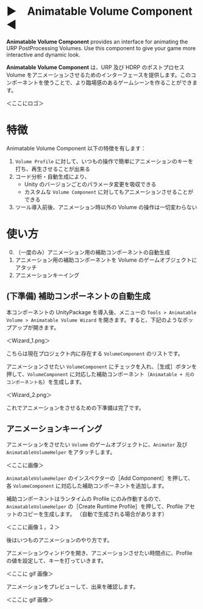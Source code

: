 # ▶　Animatable Volume Component　◀

**Animatable Volume Component** provides an interface for animating the URP PostProcessing Volumes. Use this component to give your game more interactive and dynamic look.

**Animatable Volume Component** は、URP 及び HDRP のポストプロセス Volume をアニメーションさせるためのインターフェースを提供します。このコンポーネントを使うことで、より臨場感のあるゲームシーンを作ることができます。

＜ここにロゴ＞

# 特徴

Animatable Volume Component 以下の特徴を有します：

1. `Volume Profile` に対して、いつもの操作で簡単にアニメーションのキーを打ち、再生させることが出来る
2. コード分析・自動生成により、
   - Unity のバージョンごとのパラメータ変更を吸収できる
   - カスタムな `Volume Component` に対してもアニメーションさせることができる
3. ツール導入前後、アニメーション時以外の Volume の操作は一切変わらない

# 使い方

0. （一度のみ）アニメーション用の補助コンポーネントの自動生成
1. アニメーション用の補助コンポーネントを Volume のゲームオブジェクトにアタッチ
2. アニメーションキーイング

## (下準備) 補助コンポーネントの自動生成

本コンポーネントの UnityPackage を導入後、メニューの `Tools > Animatable Volume > Animatable Volume Wizard` を開きます。すると、下記のようなポップアップが開きます。

＜Wizard_1.png＞

こちらは現在プロジェクト内に存在する `VolumeComponent` のリストです。

アニメーションさせたい `VolumeComponent` にチェックを入れ、［生成］ボタンを押して、`VolumeComponent` に対応した補助コンポーネント（`Animatable + 元のコンポーネント名`）を生成します。

＜Wizard_2.png＞

これでアニメーションをさせるための下準備は完了です。

## アニメーションキーイング

アニメーションをさせたい `Volume` のゲームオブジェクトに、`Animator` 及び `AnimatableVolumeHelper` をアタッチします。

＜ここに画像＞

`AnimatableVolumeHelper` のインスペクターの［Add Component］を押して、各 `VolumeComponent` に対応した補助コンポーネントを追加します。

補助コンポーネントはランタイムの Profile にのみ作動するので、`AnimatableVolumeHelper` の［Create Runtime Profile］を押して、Profile アセットのコピーを生成します。 （自動で生成される場合があります）

＜ここに画像１，２＞

後はいつものアニメーションのやり方です。

アニメーションウィンドウを開き、アニメーションさせたい時間点に、Profile の値を設定して、キーを打っていきます。

＜ここに gif 画像＞

アニメーションをプレビューして、出来を確認します。

＜ここに gif 画像＞

